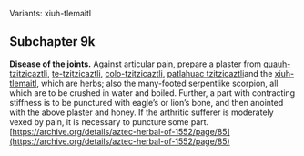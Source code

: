 Variants: xiuh-tlemaitl  

## Subchapter 9k  
**Disease of the joints.** Against articular pain, prepare a plaster from [quauh-tzitzicaztli](Quauh-tzitzicaztli.md), [te-tzitzicaztli](Te-tzitzicaztli.md), [colo-tzitzicaztli](Colo-tzitzicaztli.md), [patlahuac tzitzicaztli](Patlahuac_tzitzicaztli.md)and the [xiuh-tlemaitl](Xiuh-tlemaitl.md), which are herbs; also the many-footed serpentlike scorpion, all which are to be crushed in water and boiled. Further, a part with contracting stiffness is to be punctured with eagle’s or lion’s bone, and then anointed with the above plaster and honey. If the arthritic sufferer is moderately vexed by pain, it is necessary to puncture some part.  
[https://archive.org/details/aztec-herbal-of-1552/page/85](https://archive.org/details/aztec-herbal-of-1552/page/85)  

